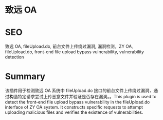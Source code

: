 # 致远 OA
# SEO
致远 OA, fileUpload.do, 前台文件上传绕过漏洞, 漏洞检测。ZY OA, fileUpload.do, front-end file upload bypass vulnerability, vulnerability detection
# Summary
该插件用于检测致远 OA 系统中 fileUpload.do 接口的前台文件上传绕过漏洞，通过构造特定请求尝试上传恶意文件并验证是否存在漏洞。。This plugin is used to detect the front-end file upload bypass vulnerability in the fileUpload.do interface of ZY OA system. It constructs specific requests to attempt uploading malicious files and verifies the existence of vulnerabilities.

